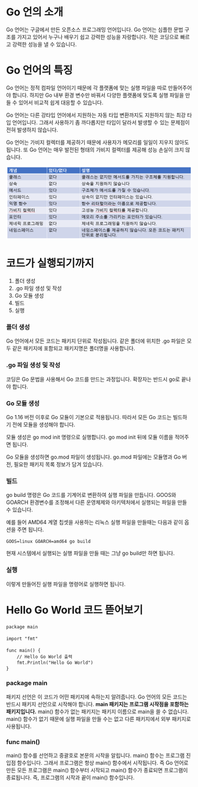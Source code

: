 # Go 언의 소개
Go 언어는 구글에서 만든 오픈소스 프로그래밍 언어입니다.
Go 언어는 심플한 문법 구조를 가지고 있어서 누구나 배우기 쉽고 강력한 성능을 자랑합니다.
적은 코딩으로 빠르고 강력한 성능을 낼 수 있습니다.

# Go 언어의 특징

Go 언어는 정적 컴파일 언어이기 때문에 각 플랫폼에 맞는 실행 파일을 따로 만들어주어야 합니다.
하지만 Go 내부 환경 변수만 바꿔서 다양한 플랫폼에 맞도록 실행 파일을 만들 수 있어서 비교적 쉽게 대응할 수 있습니다.

Go 언어는 다른 강타입 언어에서 지원하는 자동 타입 변환까지도 지원하지 않는 최강 타입 언어입니다.
그래서 사용하기 좀 까다롭지만 타입이 달라서 발생할 수 있는 문제점이 전혀 발생하지 않습니다.

Go 언어는 가비지 컬렉터를 제공하기 때문에 사용자가 메모리를 일일이 지우지 않아도 됩니다.
또 Go 언어는 매우 발전된 형태의 가비지 컬렉터를 제공해 성능 손실이 크지 않습니다.

![Alt text](image-1.png)

# 코드가 실행되기까지
1. 폴더 생성
2. .go 파일 생성 및 작성
3. Go 모듈 생성
4. 빌드
5. 실행


### 폴더 생성
Go 언어에서 모든 코드는 패키지 단위로 작성됩니다.
같은 폴더에 위치한 .go 파일은 모두 같은 패키지에 포함되고 패키지명은 폴더명을 사용합니다.

### .go 파일 생성 및 작성
코딩은 Go 문법을 사용해서 Go 코드를 만드는 과정입니다.
확장자는 반드시 go로 끝나야 합니다.

### Go 모듈 생성
Go 1.16 버전 이후로 Go 모듈이 기본으로 적용됩니다.
따라서 모든 Go 코드는 빌드하기 전에 모듈을 생성해야 합니다.

모듈 생성은 go mod init 명령으로 실행합니다.
go mod init 뒤에 모듈 이름을 적어주면 됩니다.

Go 모듈을 생성하면 go.mod 파일이 생성됩니다. go.mod 파일에는 모듈명과 Go 버전, 필요한 패키지 목록 정보가 담겨 있습니다.

### 빌드
go build 명령은 Go 코드를 기계어로 변환하여 실행 파일을 만듭니다.
GOOS와 GOARCH 환경변수를 조정해서 다른 운영체제와 아키텍처에서 실행되는 파일을 만들 수 있습니다.

예를 들어 AMD64 계열 칩셋을 사용하는 리눅스 실행 파일을 만들때는 다음과 같이 옵션을 주면 됩니다.

```
GOOS=linux GOARCH=amd64 go build
```

현재 시스템에서 실행되는 실행 파일을 만들 때는 그냥 go build만 하면 됩니다.

### 실행
이렇게 만들어진 실행 파일을 명령어로 실행하면 됩니다.

# Hello Go World 코드 뜯어보기

```
package main

import "fmt"

func main() {
    // Hello Go World 출력
    fmt.Println("Hello Go World")
}
```

### package main
패키지 선언은 이 코드가 어떤 패키지에 속하는지 알려줍니다.
Go 언어의 모든 코드는 반드시 패키지 선언으로 시작해야 합니다.
**main 패키지는 프로그램 시작점을 포함하는 패키지입니다.**
main() 함수가 없는 패키지는 패키지 이름으로 main을 쓸 수 없습니다.
main() 함수가 없기 때문에 실행 파일을 만들 수는 없고 다른 패키지에서 외부 패키지로 사용됩니다.

### func main()
main() 함수를 선언하고 중괄호로 본문의 시작을 알립니다.
main() 함수는 프로그램 진입점 함수입니다.
그래서 프로그램은 항상 main() 함수에서 시작됩니다.
즉 Go 언어로 만든 모든 프로그램은 main() 함수부터 시작되고 main() 함수가 종료되면 프로그램이 종료됩니다.
즉, 프로그램의 시작과 끝이 main() 함수입니다.